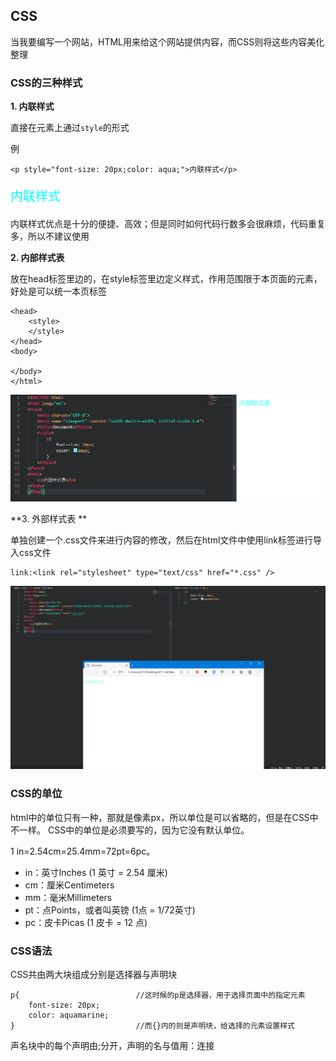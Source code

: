 ## CSS

当我要编写一个网站，HTML用来给这个网站提供内容，而CSS则将这些内容美化整理

### CSS的三种样式


**1. 内联样式**

   直接在元素上通过`style`的形式

例

    <p style="font-size: 20px;color: aqua;">内联样式</p>

<p style="font-size: 20px;color: aqua;">内联样式</p>


内联样式优点是十分的便捷、高效；但是同时如何代码行数多会很麻烦，代码重复多，所以不建议使用

**2. 内部样式表**

放在head标签里边的，在style标签里边定义样式，作用范围限于本页面的元素，好处是可以统一本页标签


    <head>
        <style>
        </style>
    </head>
    <body>

    </body>
    </html>


![](img/内部样式表.png)

**3. 外部样式表 **

单独创建一个.css文件来进行内容的修改，然后在html文件中使用link标签进行导入css文件

    link:<link rel="stylesheet" type="text/css" href="*.css" />

![](img/linkCSS.png)

### CSS的单位

html中的单位只有一种，那就是像素px，所以单位是可以省略的，但是在CSS中不一样。 CSS中的单位是必须要写的，因为它没有默认单位。


1 in=2.54cm=25.4mm=72pt=6pc。


* in：英寸Inches (1 英寸 = 2.54 厘米)
* cm：厘米Centimeters
* mm：毫米Millimeters
* pt：点Points，或者叫英镑 (1点 = 1/72英寸)
* pc：皮卡Picas (1 皮卡 = 12 点)



### CSS语法

CSS共由两大块组成分别是选择器与声明块

    p{                          //这时候的p是选择器，用于选择页面中的指定元素
        font-size: 20px;
        color: aquamarine;
    }                           //而{}内的则是声明块，给选择的元素设置样式


声名块中的每个声明由;分开，声明的名与值用：连接